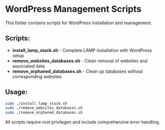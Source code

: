 # WordPress Management Scripts

This folder contains scripts for WordPress installation and management.

## Scripts:

- **install_lamp_stack.sh** - Complete LAMP installation with WordPress setup
- **remove_websites_databases.sh** - Clean removal of websites and associated data
- **remove_orphaned_databases.sh** - Clean up databases without corresponding websites

## Usage:
```bash
sudo ./install_lamp_stack.sh
sudo ./remove_websites_databases.sh
sudo ./remove_orphaned_databases.sh
```

All scripts require root privileges and include comprehensive error handling.